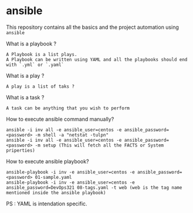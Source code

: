 # ansible

This repository contains all the basics and the project automation using `ansible`

What is a playbook ?

```
A Playbook is a list plays.
A Playbook can be written using YAML and all the playbooks should end with `.yml` or `.yaml` 
``` 

What is a play ?

```
A play is a list of taks ?
```

What is a task ?

```
A task can be anything that you wish to perform
```

How to execute ansible command manually?

```
ansible -i inv all -e ansible_user=centos -e ansible_password=<password> -m shell -a "netstat -tulpn"
ansible -i inv all -e ansible_user=centos -e ansible_password=<password> -m setup (This will fetch all the FACTS or System priperties)
 ```

How to execute ansible playbook?

```
ansible-playbook -i inv -e ansible_user=centos -e ansible_password=<password> 01-sample.yaml
ansible-playbook -i inv -e ansible_user=centos -e ansible_password=DevOps321 08-tags.yaml -t web (web is the tag name mentioned inside the ansible playbook)
 ```

PS : YAML is intendation specific. 